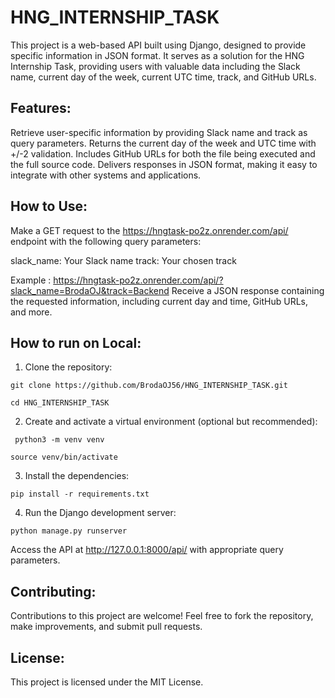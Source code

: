 # HNG_INTERNSHIP_TASK
This project is a web-based API built using Django, designed to provide specific information in JSON format. 
It serves as a solution for the HNG Internship Task, providing users with valuable data including the Slack name, 
current day of the week, current UTC time, track, and GitHub URLs. 


## Features:

Retrieve user-specific information by providing Slack name and track as query parameters.
Returns the current day of the week and UTC time with +/-2 validation.
Includes GitHub URLs for both the file being executed and the full source code.
Delivers responses in JSON format, making it easy to integrate with other systems and applications.


## How to Use:

Make a GET request to the https://hngtask-po2z.onrender.com/api/  endpoint with the following query parameters:

slack_name: Your Slack name
track: Your chosen track

Example : https://hngtask-po2z.onrender.com/api/?slack_name=BrodaOJ&track=Backend
Receive a JSON response containing the requested information, including current day and time, GitHub URLs, and more.

## How to run on Local:

1. Clone the repository:

  ```
  git clone https://github.com/BrodaOJ56/HNG_INTERNSHIP_TASK.git
  ```

  ```
  cd HNG_INTERNSHIP_TASK
  ```

2. Create and activate a virtual environment (optional but recommended):
 ```
  python3 -m venv venv
  ```

```
source venv/bin/activate
```

3. Install the dependencies:
```
pip install -r requirements.txt
```
4. Run the Django development server:

 ```
 python manage.py runserver
 ```

Access the API at http://127.0.0.1:8000/api/ with appropriate query parameters.

## Contributing:

Contributions to this project are welcome! Feel free to fork the repository, make improvements, and submit pull requests.

## License:

This project is licensed under the MIT License.
